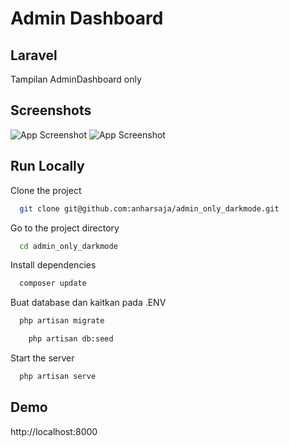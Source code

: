 
# Admin Dashboard
## Laravel

Tampilan AdminDashboard only 


## Screenshots

![App Screenshot]([./public/build/images/screenshot_1.png](https://github.com/anharsaja/admin_only_darkmode/blob/main/public/img/screenshot_1.png))
![App Screenshot]([./public/build/images/screenshot_2.png](https://github.com/anharsaja/admin_only_darkmode/blob/main/public/img/screenshot_2.png))


## Run Locally

Clone the project

```bash
  git clone git@github.com:anharsaja/admin_only_darkmode.git
```

Go to the project directory

```bash
  cd admin_only_darkmode
```

Install dependencies
```bash
  composer update
```

Buat database dan kaitkan pada .ENV
```SQL
  php artisan migrate
```
```bash
    php artisan db:seed
```

Start the server

```bash
  php artisan serve
```

## Demo

http://localhost:8000



